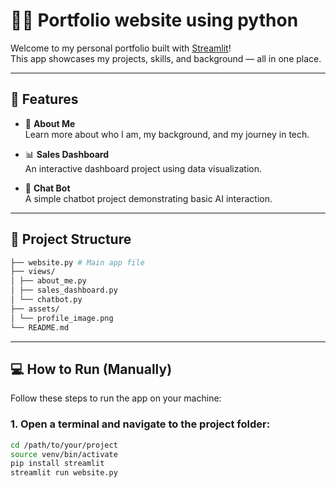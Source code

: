 # 🧑‍💻 Portfolio website using python

Welcome to my personal portfolio built with [Streamlit](https://streamlit.io/)!  
This app showcases my projects, skills, and background — all in one place.

---

## 🚀 Features

- 🧍 **About Me**  
  Learn more about who I am, my background, and my journey in tech.

- 📊 **Sales Dashboard**  
  An interactive dashboard project using data visualization.

- 🤖 **Chat Bot**  
  A simple chatbot project demonstrating basic AI interaction.

---

## 📁 Project Structure

```bash
├── website.py # Main app file
├── views/
│ ├── about_me.py
│ ├── sales_dashboard.py
│ └── chatbot.py 
├── assets/
│ └── profile_image.png
└── README.md
```


---
## 💻 How to Run (Manually)

Follow these steps to run the app on your machine:

### 1. Open a terminal and navigate to the project folder:

```bash
cd /path/to/your/project
source venv/bin/activate
pip install streamlit
streamlit run website.py

